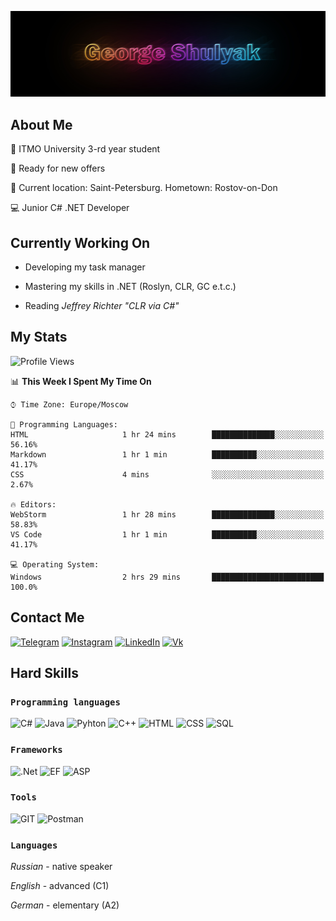 ![](./img/header.jpg)

## About Me

:memo: ITMO University 3-rd year student

:briefcase: Ready for new offers

:round_pushpin: Current location: Saint-Petersburg. Hometown: Rostov-on-Don 

:computer: Junior C# .NET Developer

## Currently Working On

* Developing my task manager

* Mastering my skills in .NET (Roslyn, CLR, GC e.t.c.)

* Reading _Jeffrey Richter "CLR via C#"_

## My Stats

<!--START_SECTION:waka-->
![Profile Views](http://img.shields.io/badge/Profile%20Views-0-blue)

📊 **This Week I Spent My Time On** 

```text
⌚︎ Time Zone: Europe/Moscow

💬 Programming Languages: 
HTML                     1 hr 24 mins        ██████████████░░░░░░░░░░░   56.16% 
Markdown                 1 hr 1 min          ██████████░░░░░░░░░░░░░░░   41.17% 
CSS                      4 mins              ░░░░░░░░░░░░░░░░░░░░░░░░░   2.67%

🔥 Editors: 
WebStorm                 1 hr 28 mins        ██████████████░░░░░░░░░░░   58.83% 
VS Code                  1 hr 1 min          ██████████░░░░░░░░░░░░░░░   41.17%

💻 Operating System: 
Windows                  2 hrs 29 mins       █████████████████████████   100.0%

```


<!--END_SECTION:waka-->

## Contact Me

[![Telegram](https://img.shields.io/badge/Telegram-1C93CE?style=for-the-badge&logo=telegram)](https://t.me/george_shulyak)
[![Instagram](https://img.shields.io/badge/Instagram-EDB151?style=for-the-badge&logo=instagram)](https://instagram.com/georgeshulyak?igshid=YmMyMTA2M2Y=)
[![LinkedIn](https://img.shields.io/badge/LinkedIn-0A66C2?style=for-the-badge&logo=linkedin)](https://www.linkedin.com/in/george-shulyak-63334023b/)
[![Vk](https://img.shields.io/badge/VK-0077FF?style=for-the-badge&logo=vk)](https://vk.com/gshulyak)


## Hard Skills

### `Programming languages`

![C#](https://img.shields.io/badge/-C%23-B869DD?style=for-the-badge&logo=csharp)
![Java](https://img.shields.io/badge/Java-DB6900?style=for-the-badge&logo=java)
![Pyhton](https://img.shields.io/badge/Python-F2C73E?style=for-the-badge&logo=python)
![C++](https://img.shields.io/badge/C++-00417B?style=for-the-badge&logo=C%2b%2b)
![HTML](https://img.shields.io/badge/HTML5-E56027?style=for-the-badge&logo=html5)
![CSS](https://img.shields.io/badge/CSS3-2760E5?style=for-the-badge&logo=css3)
![SQL](https://img.shields.io/badge/SQL-2471BD?style=for-the-badge)

### `Frameworks`
![.Net](https://img.shields.io/badge/-.Net_Framework-4E2ACD?style=for-the-badge&logo=dotnet)
![EF](https://img.shields.io/badge/EF_CORE_6-631F74?style=for-the-badge&logo=dotnet)
![ASP](https://img.shields.io/badge/ASP.NET-156AB1?style=for-the-badge&logo=dotnet)

### `Tools`
![GIT](https://img.shields.io/badge/-GIT-303030?style=for-the-badge&logo=git)
![Postman](https://img.shields.io/badge/Postman-FFFFFF?style=for-the-badge&logo=postman)

### `Languages`

*Russian* - native speaker

*English* - advanced (C1)

*German* - elementary (A2)
